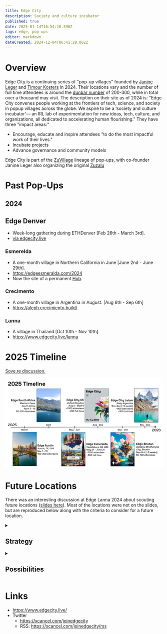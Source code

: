 ```yaml
---
title: Edge City
description: Society and culture incubator
published: true
date: 2025-01-14T16:54:10.596Z
tags: edge, pop-ups
editor: markdown
dateCreated: 2024-12-04T06:41:29.062Z
---
```


# Overview

Edge City is a continuing series of "pop-up villages" founded by [Janine Leger](/people/janine-leger) and [Timour Kosters](/people/timour-kosters) in 2024. Their locations vary and the number of full time attendees is around the [dunbar number](/glossary) of 200-300, while in total over a thousand may visit. The description on their site as of 2024 is: "Edge City convenes people working at the frontiers of tech, science, and society in popup villages across the globe. We aspire to be a ‘society and culture incubator’— an IRL lab of experimentation for new ideas, tech, culture, and organizations, all dedicated to accelerating human flourishing." 
They have three "impact areas:"
* Encourage, educate and inspire attendees "to do the most impactful work of their lives."
* Incubate projects
* Advance governance and community models

Edge City is part of the [ZuVillage](/network-societies/zuvillage) lineage of pop-ups, with co-founder Janine Leger also organizing the original [Zuzalu](/network-societies/pop-ups/zuzalu)
# Past Pop-Ups
## 2024
## Edge Denver 
* Week-long gathering during ETHDenver [Feb 26th - March 3rd]. 
* [via edgecity.live](https://edgecity.notion.site/Edge-City-Denver-0ce40f712d004c909e3d0b2a64718c36?pvs=74)

### Esmerelda
* A one-month village in Northern California in June [June 2nd - June 29th].
* https://edgeesmeralda.com/2024
* Now the site of a permanent [Hub](/Network-Societies/Hubs).

### Crecimento
* A one-month village in Argentina in August. [Aug 6th - Sep 6th]
* https://aleph.crecimiento.build/

### Lanna
* A village in Thailand [Oct 10th - Nov 10th]. 
* https://www.edgecity.live/lanna

# 2025 Timeline
[Sove.re discussion.](https://forum.sove.re/topic/31/edge-city-2025-timeline)

![edge_2025_timeline.jpg](/edge_2025_timeline.jpg)
# Future Locations
There was an interesting discussion at Edge Lanna 2024 about scouting future locations ([slides here](https://docs.google.com/presentation/d/1ITC7uw5MFZFz7JBJ6SjES1GCU-X_hfQHxyYThB57CsU/edit#slide=id.p)). Most of the locations were not on the slides, but are reproduced below along with the criteria to consider for a future location.


<details>
<summary>
  
## Strategy
</summary>

* Goal: grow a high quality, interesting diverse network with steady momentum
    * 300-1000 person villages (300 full time, 1000 visitors) 
    
* Nature
* Local people
* Culture
    * Food
* Walkable
* Climate
* Visa difficulty
* Flight connectivity
* Safe
* Cost
* Infrastructure
* Facilities
* Accommodation
* City size
* Crypto friendliness
  
</details>

<details>
<summary>

## Possibilities
</summary>
  
These were tossed out by attendees of the meeting.
 * Ponto do Sol, Madeira, Portugal
 * Zermatt & Vispertermine, Switzerland
 * Cape Town
 * Coppenahagen
 * Kreuzberg, Berlin
 * Slovenia
 * Menchuka
 * KL / Penang
* La Fortuna, Costa Rica
 * IFRANE, Morroco
 * Chiang Mai
 * Bali Indonesia
 * Nozawa, Japan
 * New Zealand
 * Porto, Portugal
 * Declining liberal arts colleges on U.S. east coast.
  
  </details>


# Links
* https://www.edgecity.live/
* Twitter
    * https://xcancel.com/joinedgecity
    * RSS: https://xcancel.com/joinedgecity/rss